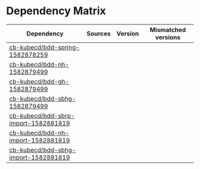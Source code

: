 # Dependency Matrix

Dependency | Sources | Version | Mismatched versions
---------- | ------- | ------- | -------------------
[cb-kubecd/bdd-spring-1582878259](https://github.com/cb-kubecd/bdd-spring-1582878259.git) |  | []() | 
[cb-kubecd/bdd-nh-1582879499](https://github.com/cb-kubecd/bdd-nh-1582879499.git) |  | []() | 
[cb-kubecd/bdd-gh-1582879499](https://github.com/cb-kubecd/bdd-gh-1582879499.git) |  | []() | 
[cb-kubecd/bdd-sbhg-1582879499](https://github.com/cb-kubecd/bdd-sbhg-1582879499.git) |  | []() | 
[cb-kubecd/bdd-sbrp-import-1582881819](https://github.com/cb-kubecd/bdd-sbrp-import-1582881819.git) |  | []() | 
[cb-kubecd/bdd-nh-import-1582881819](https://github.com/cb-kubecd/bdd-nh-import-1582881819.git) |  | []() | 
[cb-kubecd/bdd-sbhg-import-1582881819](https://github.com/cb-kubecd/bdd-sbhg-import-1582881819.git) |  | []() | 
